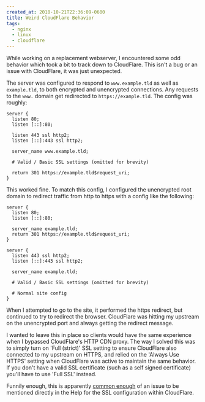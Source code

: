 ```yaml
---
created_at: 2018-10-21T22:36:09-0600
title: Weird CloudFlare Behavior
tags:
  - nginx
  - linux
  - cloudflare
---
```


While working on a replacement webserver, I encountered some odd behavior which
took a bit to track down to CloudFlare. This isn't a bug or an issue with
CloudFlare, it was just unexpected.

The server was configured to respond to `www.example.tld` as well as
`example.tld`, to both encrypted and unencrypted connections. Any requests to
the `www.` domain get redirected to `https://example.tld`. The config was
roughly:

```
server {
  listen 80;
  listen [::]:80;

  listen 443 ssl http2;
  listen [::]:443 ssl http2;

  server_name www.example.tld;

  # Valid / Basic SSL settings (omitted for brevity)

  return 301 https://example.tld$request_uri;
}
```

This worked fine. To match this config, I configured the unencrypted root
domain to redirect traffic from http to https with a config like the following:

```
server {
  listen 80;
  listen [::]:80;

  server_name example.tld;
  return 301 https://example.tld$request_uri;
}

server {
  listen 443 ssl http2;
  listen [::]:443 ssl http2;

  server_name example.tld;

  # Valid / Basic SSL settings (omitted for brevity)

  # Normal site config
}
```

When I attempted to go to the site, it performed the https redirect, but
continued to try to redirect the browser. CloudFlare was hitting my upstream on
the unencrypted port and always getting the redirect message.

I wanted to leave this in place so clients would have the same experience when
I bypassed CloudFlare's HTTP CDN proxy. The way I solved this was to simply
turn on 'Full (strict)' SSL setting to ensure CloudFlare also connected to my
upstream on HTTPS, and relied on the 'Always Use HTTPS' setting when CloudFlare
was active to maintain the same behavior. If you don't have a valid SSL
certificate (such as a self signed certificate) you'll have to use 'Full SSL'
instead.

Funnily enough, this is apparently [common enough][1] of an issue to be
mentioned directly in the Help for the SSL configuration within CloudFlare.

[1]: https://support.cloudflare.com/hc/en-us/articles/115000219871
